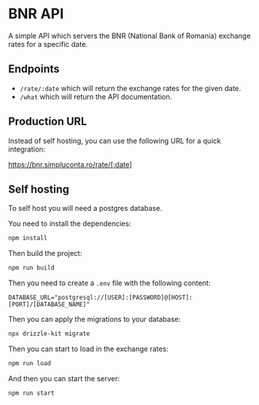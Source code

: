 # BNR API

A simple API which servers the BNR (National Bank of Romania) exchange rates for a specific date.

## Endpoints

- `/rate/:date` which will return the exchange rates for the given date.
- `/what` which will return the API documentation.

## Production URL

Instead of self hosting, you can use the following URL for a quick integration:

https://bnr.simpluconta.ro/rate/[:date]

## Self hosting

To self host you will need a postgres database.

You need to install the dependencies:

```bash
npm install
```

Then build the project:

```bash
npm run build
```

Then you need to create a `.env` file with the following content:

```dotenv
DATABASE_URL="postgresql://[USER]:[PASSWORD]@[HOST]:[PORT]/[DATABASE_NAME]"
```

Then you can apply the migrations to your database:

```bash
npx drizzle-kit migrate
```

Then you can start to load in the exchange rates:

```bash
npm run load
```

And then you can start the server:

```bash
npm run start
```
